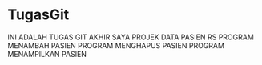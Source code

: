 # TugasGit
INI ADALAH TUGAS GIT AKHIR SAYA
PROJEK DATA PASIEN RS
PROGRAM MENAMBAH PASIEN
PROGRAM MENGHAPUS PASIEN
PROGRAM MENAMPILKAN PASIEN